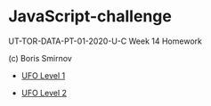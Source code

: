 # JavaScript-challenge

UT-TOR-DATA-PT-01-2020-U-C  Week 14 Homework

(c) Boris Smirnov


* [UFO Level 1](./UFO-level-1/index.html)


* [UFO Level 2](./UFO-level-2/index.html)
